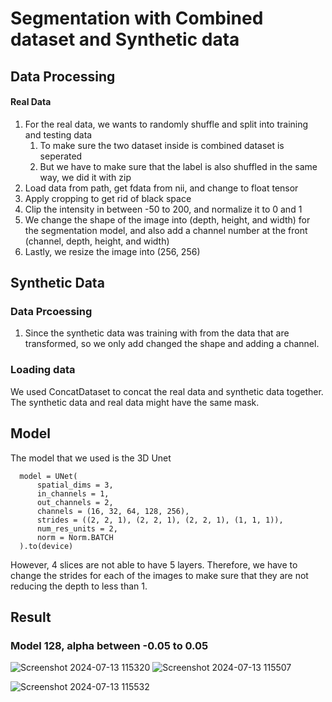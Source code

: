 # Segmentation with Combined dataset and Synthetic data

## Data Processing
#### Real Data
1. For the real data, we wants to randomly shuffle and split into training and testing data
   1. To make sure the two dataset inside is combined dataset is seperated
   2. But we have to make sure that the label is also shuffled in the same way, we did it with zip
2. Load data from path, get fdata from nii, and change to float tensor
3. Apply cropping to get rid of black space
4. Clip the intensity in between -50 to 200, and normalize it to 0 and 1
5. We change the shape of the image into (depth, height, and width) for the segmentation model, and also add a channel number at the front (channel, depth, height, and width)
6. Lastly, we resize the image into (256, 256)


## Synthetic Data
### Data Prcoessing
1. Since the synthetic data was training with from the data that are transformed, so we only add changed the shape and adding a channel.

### Loading data
We used ConcatDataset to concat the real data and synthetic data together. The synthetic data and real data might have the same mask.

## Model
The model that we used is the 3D Unet

      model = UNet(
          spatial_dims = 3,
          in_channels = 1,
          out_channels = 2,
          channels = (16, 32, 64, 128, 256),
          strides = ((2, 2, 1), (2, 2, 1), (2, 2, 1), (1, 1, 1)),
          num_res_units = 2,
          norm = Norm.BATCH
      ).to(device)

However, 4 slices are not able to have 5 layers. Therefore, we have to change the strides for each of the images to make sure that they are not reducing the depth to less than 1. 


## Result
### Model 128, alpha between -0.05 to 0.05
![Screenshot 2024-07-13 115320](https://github.com/user-attachments/assets/a829c471-87c3-41ba-91fc-6ab271c22ada)
![Screenshot 2024-07-13 115507](https://github.com/user-attachments/assets/e999ebe8-1bc6-4587-b8bc-08560692fd79)

![Screenshot 2024-07-13 115532](https://github.com/user-attachments/assets/0b3d2b28-ea3a-4013-b126-be7fa749d0bc)
